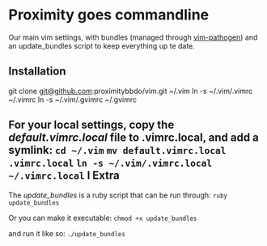 Proximity goes commandline
==========================

Our main vim settings, with bundles (managed through [vim-pathogen](https://github.com/tpope/vim-pathogen)) and an update_bundles script to keep everything up te date.

Installation
------------
  git clone git@github.com:proximitybbdo/vim.git ~/.vim
  ln -s ~/.vim/.vimrc ~/.vimrc
  ln -s ~/.vim/.gvimrc ~/.gvimrc

For your local settings, copy the *default.vimrc.local* file to .vimrc.local, and add a symlink:
`cd ~/.vim`
`mv default.vimrc.local .vimrc.local`
`ln -s ~/.vim/.vimrc.local ~/.vimrc.local`
l
Extra
-----
The *update_bundles* is a ruby script that can be run through:
`ruby update_bundles`

Or you can make it executable:
`chmod +x update_bundles`

and run it like so:
`./update_bundles`
